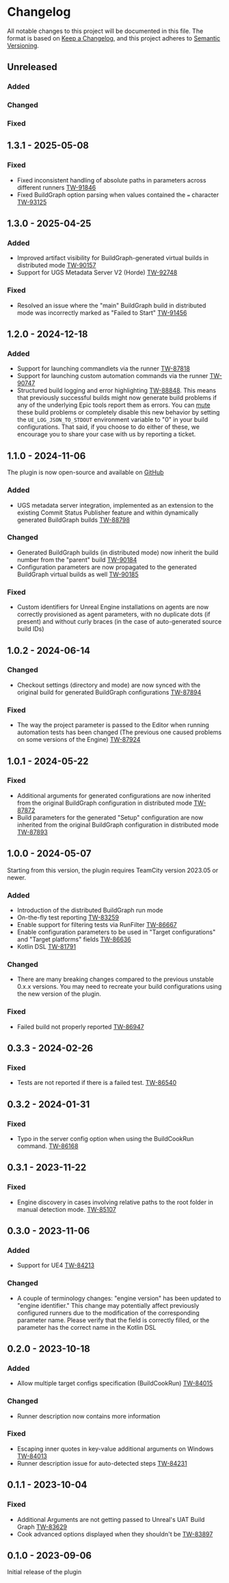# Changelog

All notable changes to this project will be documented in this file.
The format is based on [Keep a Changelog](https://keepachangelog.com/en/1.0.0/),
and this project adheres to [Semantic Versioning](https://semver.org/spec/v2.0.0.html).

## Unreleased

### Added

### Changed

### Fixed

## 1.3.1 - 2025-05-08

### Fixed

- Fixed inconsistent handling of absolute paths in parameters across different runners [TW-91846](https://youtrack.jetbrains.com/issue/TW-91846)
- Fixed BuildGraph option parsing when values contained the `=` character [TW-93125](https://youtrack.jetbrains.com/issue/TW-93125)

## 1.3.0 - 2025-04-25

### Added

- Improved artifact visibility for BuildGraph-generated virtual builds in distributed mode [TW-90157](https://youtrack.jetbrains.com/issue/TW-90157)
- Support for UGS Metadata Server V2 (Horde) [TW-92748](https://youtrack.jetbrains.com/issue/TW-92748)

### Fixed

- Resolved an issue where the "main" BuildGraph build in distributed mode was incorrectly marked as "Failed to Start" [TW-91456](https://youtrack.jetbrains.com/issue/TW-91456)

## 1.2.0 - 2024-12-18

### Added

- Support for launching commandlets via the runner [TW-87818](https://youtrack.jetbrains.com/issue/TW-87818)
- Support for launching custom automation commands via the runner [TW-90747](https://youtrack.jetbrains.com/issue/TW-90747)
- Structured build logging and error highlighting
  [TW-88848](https://youtrack.jetbrains.com/issue/TW-88848).
  This means that previously successful builds might now generate build problems if any of the underlying Epic tools
  report them as errors.
  You can [mute][teamcity.build-problems.mute] these build problems or completely disable this new behavior
  by setting the `UE_LOG_JSON_TO_STDOUT` environment variable to "0" in your build configurations.
  That said, if you choose to do either of these, we encourage you to share your case with us by reporting a ticket.

## 1.1.0 - 2024-11-06

The plugin is now open-source and available on [GitHub](https://github.com/JetBrains/teamcity-unreal-engine-plugin)

### Added

- UGS metadata server integration, implemented as an extension to the existing Commit Status Publisher feature and
within dynamically generated BuildGraph builds [TW-88798](https://youtrack.jetbrains.com/issue/TW-88798)

### Changed

- Generated BuildGraph builds (in distributed mode) now inherit the build number from the "parent" build [TW-90184](https://youtrack.jetbrains.com/issue/TW-90184/)
- Configuration parameters are now propagated to the generated BuildGraph virtual builds as well [TW-90185](https://youtrack.jetbrains.com/issue/TW-90185)

### Fixed

- Custom identifiers for Unreal Engine installations on agents are now correctly provisioned as agent parameters,
  with no duplicate dots (if present) and without curly braces (in the case of auto-generated source build IDs)

## 1.0.2 - 2024-06-14

### Changed

- Checkout settings (directory and mode) are now synced with the original build for generated BuildGraph configurations
[TW-87894](https://youtrack.jetbrains.com/issue/TW-87894)

### Fixed

- The way the project parameter is passed to the Editor when running automation tests has been changed
(The previous one caused problems on some versions of the Engine) [TW-87924](https://youtrack.jetbrains.com/issue/TW-87924)

## 1.0.1 - 2024-05-22

### Fixed

- Additional arguments for generated configurations are now inherited from the original BuildGraph configuration
in distributed mode [TW-87872](https://youtrack.jetbrains.com/issue/TW-87872)
- Build parameters for the generated "Setup" configuration are now inherited from the original BuildGraph configuration
in distributed mode [TW-87893](https://youtrack.jetbrains.com/issue/TW-87893)

## 1.0.0 - 2024-05-07

Starting from this version, the plugin requires TeamCity version 2023.05 or newer.

### Added

- Introduction of the distributed BuildGraph run mode
- On-the-fly test reporting [TW-83259](https://youtrack.jetbrains.com/issue/TW-83259)
- Enable support for filtering tests via RunFilter [TW-86667](https://youtrack.jetbrains.com/issue/TW-86667)
- Enable configuration parameters to be used in "Target configurations" and "Target platforms" fields [TW-86636](https://youtrack.jetbrains.com/issue/TW-86636)
- Kotlin DSL [TW-81791](https://youtrack.jetbrains.com/issue/TW-81791/Unreal-Engine-Plugin-Kotlin-DSL)

### Changed

- There are many breaking changes compared to the previous unstable 0.x.x versions.
You may need to recreate your build configurations using the new version of the plugin.

### Fixed

- Failed build not properly reported [TW-86947](https://youtrack.jetbrains.com/issue/TW-86947)

## 0.3.3 - 2024-02-26

### Fixed

- Tests are not reported if there is a failed test. [TW-86540](https://youtrack.jetbrains.com/issue/TW-86540)

## 0.3.2 - 2024-01-31

### Fixed

- Typo in the server config option when using the BuildCookRun command. [TW-86168](https://youtrack.jetbrains.com/issue/TW-86168)

## 0.3.1 - 2023-11-22

### Fixed

- Engine discovery in cases involving relative paths to the root folder in manual detection mode. [TW-85107](https://youtrack.jetbrains.com/issue/TW-85107/Unreal-Engine-plugin-runner-cant-find-the-engine-when-its-in-the-root-folder)

## 0.3.0 - 2023-11-06

### Added

- Support for UE4 [TW-84213](https://youtrack.jetbrains.com/issue/TW-84213/Unreal-Engine-Plugin-UE4-support)

### Changed

- A couple of terminology changes: "engine version" has been updated to "engine identifier."
This change may potentially affect previously configured runners due to the modification of the
corresponding parameter name. Please verify that the field is correctly filled,
or the parameter has the correct name in the Kotlin DSL

## 0.2.0 - 2023-10-18

### Added

- Allow multiple target configs specification (BuildCookRun) [TW-84015](https://youtrack.jetbrains.com/issue/TW-84015/Unreal-Engine-Plugin-allow-multiple-target-configs-specification-BuildCookRun)

### Changed

- Runner description now contains more information

### Fixed

- Escaping inner quotes in key-value additional arguments on Windows [TW-84013](https://youtrack.jetbrains.com/issue/TW-84013/Unreal-Engine-Plugin-missing-quotes-in-key-value-additional-argument-on-Windows)
- Runner description issue for auto-detected steps [TW-84231](https://youtrack.jetbrains.com/issue/TW-84231/Unreal-Engine-Plugin-issue-with-runner-description-generation)

## 0.1.1 - 2023-10-04

### Fixed

- Additional Arguments are not getting passed to Unreal's UAT Build Graph [TW-83629](https://youtrack.jetbrains.com/issue/TW-83629/Additional-Arguments-are-not-getting-passed-to-Unreals-UAT-Build-Graph)
- Cook advanced options displayed when they shouldn't be [TW-83897](https://youtrack.jetbrains.com/issue/TW-83897/Unreal-Engine-Plugin-cook-advanced-options-displayed-when-they-shouldnt-be)

## 0.1.0 - 2023-09-06

Initial release of the plugin

[teamcity.build-problems.mute]: https://www.jetbrains.com/help/teamcity/investigating-and-muting-build-failures.html#Mutes
